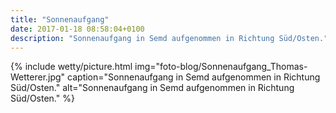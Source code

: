 ```yaml
---
title: "Sonnenaufgang"
date: 2017-01-18 08:58:04+0100
description: "Sonnenaufgang in Semd aufgenommen in Richtung Süd/Osten."
---
```

{% include wetty/picture.html img="foto-blog/Sonnenaufgang_Thomas-Wetterer.jpg" caption="Sonnenaufgang in Semd aufgenommen in Richtung Süd/Osten." alt="Sonnenaufgang in Semd aufgenommen in Richtung Süd/Osten." %}
